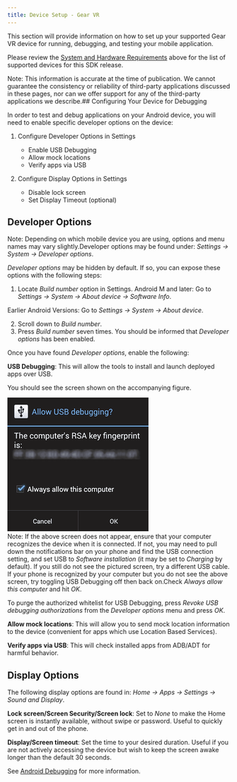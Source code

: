 ```yaml
---
title: Device Setup - Gear VR
---
```

This section will provide information on how to set up your supported Gear VR device for running, debugging, and testing your mobile application.

Please review the [System and Hardware Requirements](/documentation/mobilesdk/latest/concepts/mobile-reqs/#mobile-reqs "Please begin by making sure that you are using supported hardware and devices for this release of the Oculus Mobile SDK.") above for the list of supported devices for this SDK release.

Note: This information is accurate at the time of publication. We cannot guarantee the consistency or reliability of third-party applications discussed in these pages, nor can we offer support for any of the third-party applications we describe.## Configuring Your Device for Debugging

In order to test and debug applications on your Android device, you will need to enable specific developer options on the device:

1. Configure Developer Options in Settings 
	* Enable USB Debugging
	* Allow mock locations
	* Verify apps via USB
	
2. Configure Display Options in Settings 
	* Disable lock screen
	* Set Display Timeout (optional)
	
## Developer Options

Note: Depending on which mobile device you are using, options and menu names may vary slightly.Developer options may be found under: *Settings -> System -> Developer options*.

*Developer options* may be hidden by default. If so, you can expose these options with the following steps:

1. Locate *Build number* option in Settings. Android M and later: Go to *Settings -> System -> About device -> Software Info*.

Earlier Android Versions: Go to *Settings -> System -> About device*.


2. Scroll down to *Build number*.
3. Press *Build number* seven times.
You should be informed that *Developer options* has been enabled.

Once you have found *Developer options*, enable the following:

**USB Debugging**: This will allow the tools to install and launch deployed apps over USB.

You should see the screen shown on the accompanying figure.

![](/images/documentation-mobilesdk-latest-concepts-mobile-device-setup-0.png)  
Note: If the above screen does not appear, ensure that your computer recognizes the device when it is connected. If not, you may need to pull down the notifications bar on your phone and find the USB connection setting, and set USB to *Software installation* (it may be set to *Charging* by default). If you still do not see the pictured screen, try a different USB cable. If your phone is recognized by your computer but you do not see the above screen, try toggling USB Debugging off then back on.Check *Always allow this computer* and hit *OK*.

To purge the authorized whitelist for USB Debugging, press *Revoke USB debugging authorizations* from the *Developer options* menu and press *OK*.

**Allow mock locations**: This will allow you to send mock location information to the device (convenient for apps which use Location Based Services).

**Verify apps via USB**: This will check installed apps from ADB/ADT for harmful behavior.

## Display Options

The following display options are found in: *Home -> Apps -> Settings -> Sound and Display*.

**Lock screen/Screen Security/Screen lock**: Set to *None* to make the Home screen is instantly available, without swipe or password. Useful to quickly get in and out of the phone.

**Display/Screen timeout**: Set the time to your desired duration. Useful if you are not actively accessing the device but wish to keep the screen awake longer than the default 30 seconds.

See [Android Debugging](/documentation/mobilesdk/latest/concepts/book-anddebug/ "This document describes utilities, tips and best practices for improving debugging for any application on Android platforms. Most of these tips apply to both native and Unity applications.") for more information.

